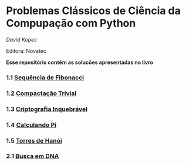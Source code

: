 # Problemas Clássicos de Ciência da Compupação com Python
_David Kopec_

Editora: Novatec


__Esse repositório contêm as solucões apresentadas no livro__

### 1.1 [Sequência de Fibonacci](https://github.com/caiosainvallio/problemas_classicos_python/blob/main/1.fibonacci/fib6.py)

### 1.2 [Compactação Trivial](https://github.com/caiosainvallio/problemas_classicos_python/blob/main/1.2_compactacao/trivial_compression.py)

### 1.3 [Criptografia Inquebrável](https://github.com/caiosainvallio/problemas_classicos_python/blob/main/1.3_criptografia/unbreakable_encryption.py)

### 1.4 [Calculando Pi](https://github.com/caiosainvallio/problemas_classicos_python/blob/main/1.4_calculando_pi/calculating_pi.py)

### 1.5 [Torres de Hanói](https://github.com/caiosainvallio/problemas_classicos_python/blob/main/1.5_torres_hanoi/hanoi.py)

### 2.1 [Busca em DNA](https://github.com/caiosainvallio/problemas_classicos_python/blob/main/2.1_busca_dna/dna_search.py)


